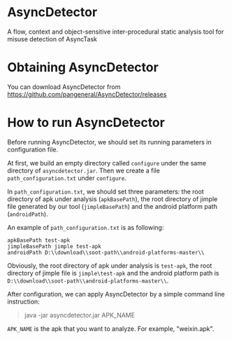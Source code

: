 # AsyncDetector
A flow, context and object-sensitive inter-procedural static analysis tool for misuse detection of AsyncTask

# Obtaining AsyncDetector
You can download AsyncDetector from <https://github.com/pangeneral/AsyncDetector/releases>

# How to run AsyncDetector
Before running AsyncDetector, we should set its running parameters in configuration file.

At first, we build an empty directory called `configure` under the same directory of `asyncdetector.jar`. Then we create a file `path_configuration.txt` under `configure`. 

In `path_configuration.txt`, we should set three parameters: the root directory of apk under analysis (`apkBasePath`), the root directory of jimple file generated by our tool (`jimpleBasePath`) and the android platform path (`androidPath`).

An example of `path_configuration.txt` is as following:

    apkBasePath test-apk  
    jimpleBasePath jimple test-apk
    androidPath D:\\download\\soot-path\\android-platforms-master\\

Obviously, the root directory of apk under analysis is `test-apk`, the root directory of jimple file is `jimple\test-apk` and the android platform path is `D:\\download\\soot-path\\android-platforms-master\\`.

After configuration, we can apply AsyncDetector by a simple command line instruction:

>java -jar asyncdetector.jar APK_NAME

`APK_NAME` is the apk that you want to analyze. For example, "weixin.apk".

